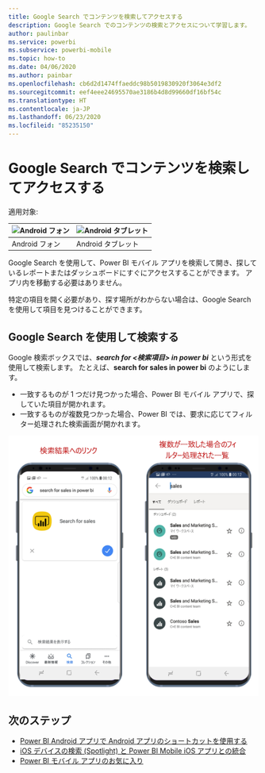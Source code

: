 ```yaml
---
title: Google Search でコンテンツを検索してアクセスする
description: Google Search でのコンテンツの検索とアクセスについて学習します。
author: paulinbar
ms.service: powerbi
ms.subservice: powerbi-mobile
ms.topic: how-to
ms.date: 04/06/2020
ms.author: painbar
ms.openlocfilehash: cb6d2d1474ffaeddc98b5019830920f3064e3df2
ms.sourcegitcommit: eef4eee24695570ae3186b4d8d99660df16bf54c
ms.translationtype: HT
ms.contentlocale: ja-JP
ms.lasthandoff: 06/23/2020
ms.locfileid: "85235150"
---
```

# <a name="find-and-access-your-content-with-google-search"></a>Google Search でコンテンツを検索してアクセスする

適用対象:

| ![Android フォン](./media/mobile-app-find-access-google-search/android-logo-40-px.png) | ![Android タブレット](./media/mobile-app-find-access-google-search/android-logo-40-px.png) |
|:--- |:--- |
| Android フォン |Android タブレット |

Google Search を使用して、Power BI モバイル アプリを検索して開き、探しているレポートまたはダッシュボードにすぐにアクセスすることができます。 アプリ内を移動する必要はありません。

特定の項目を開く必要があり、探す場所がわからない場合は、Google Search を使用して項目を見つけることができます。

## <a name="search-using-google-search"></a>Google Search を使用して検索する

Google 検索ボックスでは、***search for &lt;検索項目&gt; in power bi*** という形式を使用して検索します。 たとえば、**search for sales in power bi** のようにします。

* 一致するものが 1 つだけ見つかった場合、Power BI モバイル アプリで、探していた項目が開かれます。
* 一致するものが複数見つかった場合、Power BI では、要求に応じてフィルター処理された検索画面が開かれます。

![Android 用 Power BI モバイル アプリでの Google Search の結果](media/mobile-app-find-access-google-search/mobile-google-search.png)

## <a name="next-steps"></a>次のステップ
* [Power BI Android アプリで Android アプリのショートカットを使用する](mobile-app-quick-access-shortcuts.md)
* [iOS デバイスの検索 (Spotlight) と Power BI Mobile iOS アプリとの統合](mobile-apps-ios-search-integration.md)
* [Power BI モバイル アプリのお気に入り](mobile-apps-favorites.md)
